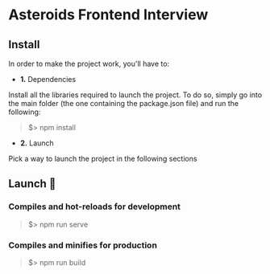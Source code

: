 # Asteroids Frontend Interview

## Install

In order to make the project work, you'll have to:

- **1.** Dependencies

Install all the libraries required to launch the project. To do so, simply go into the main folder (the one containing the package.json file) and run the following:
> $> npm install

- **2.** Launch

Pick a way to launch the project in the following sections

## Launch 🚀

### Compiles and hot-reloads for development
> $> npm run serve

### Compiles and minifies for production
> $> npm run build

